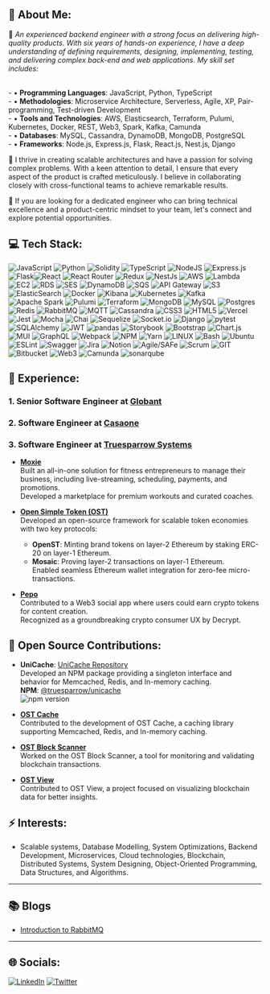 ## 💫 About Me:
🔭 *An experienced backend engineer with a strong focus on delivering high-quality products. With six years of hands-on experience, I have a deep understanding of defining requirements, designing, implementing, testing, and delivering complex back-end and web applications. My skill set includes:*

<br /> - ▪ **Programming Languages**: JavaScript, Python, TypeScript
<br /> - ▪ **Methodologies**: Microservice Architecture, Serverless, Agile, XP, Pair-programming, Test-driven Development
<br /> - ▪ **Tools and Technologies**: AWS, Elasticsearch, Terraform, Pulumi, Kubernetes, Docker, REST, Web3, Spark, Kafka, Camunda
<br /> - ▪ **Databases**: MySQL, Cassandra, DynamoDB, MongoDB, PostgreSQL
<br /> - ▪ **Frameworks**: Node.js, Express.js, Flask, React.js, Nest.js, Django

💬 I thrive in creating scalable architectures and have a passion for solving complex problems. With a keen attention to detail, I ensure that every aspect of the product is crafted meticulously. I believe in collaborating closely with cross-functional teams to achieve remarkable results.

🌱 If you are looking for a dedicated engineer who can bring technical excellence and a product-centric mindset to your team, let's connect and explore potential opportunities.

## 💻 Tech Stack:
![JavaScript](https://img.shields.io/badge/javascript-%23323330.svg?style=for-the-badge&logo=javascript&logoColor=%23F7DF1E) ![Python](https://img.shields.io/badge/python-3670A0?style=for-the-badge&logo=python&logoColor=ffdd54) ![Solidity](https://img.shields.io/badge/Solidity-%23363636.svg?style=for-the-badge&logo=solidity&logoColor=white) ![TypeScript](https://img.shields.io/badge/typescript-%23007ACC.svg?style=for-the-badge&logo=typescript&logoColor=white) ![NodeJS](https://img.shields.io/badge/node.js-6DA55F?style=for-the-badge&logo=node.js&logoColor=white) ![Express.js](https://img.shields.io/badge/express.js-%23404d59.svg?style=for-the-badge&logo=express&logoColor=%2361DAFB) ![Flask](https://img.shields.io/badge/Flask-092E20.svg?style=for-the-badge&logo=flask&logoColor=white)![React](https://img.shields.io/badge/react-%2320232a.svg?style=for-the-badge&logo=react&logoColor=%2361DAFB) ![React Router](https://img.shields.io/badge/React_Router-CA4245?style=for-the-badge&logo=react-router&logoColor=white) ![Redux](https://img.shields.io/badge/redux-%23593d88.svg?style=for-the-badge&logo=redux&logoColor=white) ![NestJs](https://img.shields.io/badge/NestJs-E0234E.svg?style=for-the-badge&logo=nestjs&logoColor=white) ![AWS](https://img.shields.io/badge/AWS-232F3E.svg?style=for-the-badge&logo=amazon-aws&logoColor=white) ![Lambda](https://img.shields.io/badge/Lambda-FF9900.svg?style=for-the-badge&logo=awslambda&logoColor=white) ![EC2](https://img.shields.io/badge/EC2-FF9900.svg?style=for-the-badge&logo=amazonec2&logoColor=white) ![RDS](https://img.shields.io/badge/RDS-527FFF.svg?style=for-the-badge&logo=amazonrds&logoColor=white) ![SES](https://img.shields.io/badge/SES-DD344C.svg?style=for-the-badge&logo=amazonsimpleemailservice&logoColor=white) ![DynamoDB](https://img.shields.io/badge/DynamoDB-4053D6.svg?style=for-the-badge&logo=amazondynamodb&logoColor=white) ![SQS](https://img.shields.io/badge/SQS-FF4F8B.svg?style=for-the-badge&logo=amazonsqs&logoColor=white) ![API Gateway](https://img.shields.io/badge/APIGateway-FF4F8B.svg?style=for-the-badge&logo=amazonapigateway&logoColor=white) ![S3](https://img.shields.io/badge/S3-569A31.svg?style=for-the-badge&logo=amazons3&logoColor=white) ![ElasticSearch](https://img.shields.io/badge/-ElasticSearch-005571?style=for-the-badge&logo=elasticsearch) ![Docker](https://img.shields.io/badge/docker-%230db7ed.svg?style=for-the-badge&logo=docker&logoColor=white) ![Kibana](https://img.shields.io/badge/kibana-005571?style=for-the-badge&logo=kibana) ![Kubernetes](https://img.shields.io/badge/kubernetes-%23326ce5.svg?style=for-the-badge&logo=kubernetes&logoColor=white) ![Kafka](https://img.shields.io/badge/Kafka-231F20.svg?style=for-the-badge&logo=apachekafka&logoColor=white) ![Apache Spark](https://img.shields.io/badge/Spark-E25A1C.svg?style=for-the-badge&logo=apachespark&logoColor=white) ![Pulumi](https://img.shields.io/badge/Pulumi-8A3391.svg?style=for-the-badge&logo=pulumi&logoColor=white) ![Terraform](https://img.shields.io/badge/Terraform-844FBA.svg?style=for-the-badge&logo=terraform&logoColor=white) ![MongoDB](https://img.shields.io/badge/MongoDB-%234ea94b.svg?style=for-the-badge&logo=mongodb&logoColor=white) ![MySQL](https://img.shields.io/badge/mysql-%2300f.svg?style=for-the-badge&logo=mysql&logoColor=white) ![Postgres](https://img.shields.io/badge/postgres-%23316192.svg?style=for-the-badge&logo=postgresql&logoColor=white) ![Redis](https://img.shields.io/badge/redis-%23DD0031.svg?style=for-the-badge&logo=redis&logoColor=white) ![RabbitMQ](https://img.shields.io/badge/RabbitMQ-FF6600.svg?style=for-the-badge&logo=rabbitmq&logoColor=white) ![MQTT](https://img.shields.io/badge/MQTT-660066.svg?style=for-the-badge&logo=mqtt&logoColor=white) ![Cassandra](https://img.shields.io/badge/Cassandra-1287B1.svg?style=for-the-badge&logo=apachecassandra&logoColor=white) ![CSS3](https://img.shields.io/badge/css3-%231572B6.svg?style=for-the-badge&logo=css3&logoColor=white) ![HTML5](https://img.shields.io/badge/html5-%23E34F26.svg?style=for-the-badge&logo=html5&logoColor=white) ![Vercel](https://img.shields.io/badge/vercel-%23000000.svg?style=for-the-badge&logo=vercel&logoColor=white) ![Jest](https://img.shields.io/badge/Jest-C21325.svg?style=for-the-badge&logo=jest&logoColor=white) ![Mocha](https://img.shields.io/badge/Mocha-8D6748.svg?style=for-the-badge&logo=mocha&logoColor=white) ![Chai](https://img.shields.io/badge/Chai-A30701.svg?style=for-the-badge&logo=chai&logoColor=white) ![Sequelize](https://img.shields.io/badge/Sequelize-52B0E7?style=for-the-badge&logo=sequelize&logoColor=black) ![Socket.io](https://img.shields.io/badge/Socket.io-black?style=for-the-badge&logo=socketdotio&badgeColor=010101) ![Django](https://img.shields.io/badge/Django-092E20.svg?style=for-the-badge&logo=Django&logoColor=white) ![pytest](https://img.shields.io/badge/pytest-0A9EDC?style=for-the-badge&logo=pytest&logoColor=white) ![SQLAlchemy](https://img.shields.io/badge/SQLAlchemy-D71F00?style=for-the-badge&logo=sqlalchemy&logoColor=white) ![JWT](https://img.shields.io/badge/JWT-black?style=for-the-badge&logo=JSON%20web%20tokens) ![pandas](https://img.shields.io/badge/pandas-150458?style=for-the-badge&logo=pandas) ![Storybook](https://img.shields.io/badge/Storybook-FF4785?style=for-the-badge&logo=storybook&logoColor=white) ![Bootstrap](https://img.shields.io/badge/bootstrap-%23563D7C.svg?style=for-the-badge&logo=bootstrap&logoColor=white) ![Chart.js](https://img.shields.io/badge/chart.js-F5788D.svg?style=for-the-badge&logo=chart.js&logoColor=white) ![MUI](https://img.shields.io/badge/MUI-0081CB.svg?style=for-the-badge&logo=material-ui&logoColor=white) ![GraphQL](https://img.shields.io/badge/-GraphQL-E10098?style=for-the-badge&logo=graphql&logoColor=white) ![Webpack](https://img.shields.io/badge/webpack-8DD6F9?style=for-the-badge&logo=webpack&logoColor=black) ![NPM](https://img.shields.io/badge/NPM-8DD6F9?style=for-the-badge&logo=npm) ![Yarn](https://img.shields.io/badge/yarn-%232C8EBB.svg?style=for-the-badge&logo=yarn&logoColor=white) ![LINUX](https://img.shields.io/badge/Linux-FCC624?style=for-the-badge&logo=linux&logoColor=black) ![Bash](https://img.shields.io/badge/Bash-4EAA25.svg?style=for-the-badge&logo=gnubash&logoColor=white) ![Ubuntu](https://img.shields.io/badge/Ubuntu-E95420?style=for-the-badge&logo=ubuntu&logoColor=black) ![ESLint](https://img.shields.io/badge/ESLint-4B3263?style=for-the-badge&logo=eslint&logoColor=white) ![Swagger](https://img.shields.io/badge/swagger-85EA2D?style=for-the-badge&logo=swagger&logoColor=black) ![Jira](https://img.shields.io/badge/jira-%230A0FFF.svg?style=for-the-badge&logo=jira&logoColor=white) ![Notion](https://img.shields.io/badge/Notion-%23000000.svg?style=for-the-badge&logo=notion&logoColor=white) ![Agile/SAFe](https://img.shields.io/badge/Agile-%234ea94b.svg?style=for-the-badge&logo=agile&logoColor=white) ![Scrum](https://img.shields.io/badge/Scrum-009FDA.svg?style=for-the-badge&logo=scrumalliance&logoColor=white) ![GIT](https://img.shields.io/badge/Git-F05032.svg?style=for-the-badge&logo=git&logoColor=white) ![Bitbucket](https://img.shields.io/badge/Bitbucket-0052CC?style=for-the-badge&logo=bitbucket) ![Web3](https://img.shields.io/badge/Web3.js-F16822.svg?style=for-the-badge&logo=web3dotjs&logoColor=white) ![Camunda](https://img.shields.io/badge/Camunda-FC5D0D.svg?style=for-the-badge&logo=camunda&logoColor=white) ![sonarqube](https://img.shields.io/badge/sonarqube-4E9BCD?style=for-the-badge&logo=sonarqube&logoColor=black)
   

## 💼 Experience:

### **1. Senior Software Engineer** at **[Globant](https://globant.com/)**  

### **2. Software Engineer** at **[Casaone](https://www.casaone.com/)**  

### **3. Software Engineer** at **[Truesparrow Systems](https://truesparrow.com/about-us/)**  
- **[Moxie](https://truesparrow.com/case-study/moxie)**  
  Built an all-in-one solution for fitness entrepreneurs to manage their business, including live-streaming, scheduling, payments, and promotions.  
  Developed a marketplace for premium workouts and curated coaches.

- **[Open Simple Token (OST)](https://truesparrow.com/case-study/ost)**  
  Developed an open-source framework for scalable token economies with two key protocols:  
  - **OpenST**: Minting brand tokens on layer-2 Ethereum by staking ERC-20 on layer-1 Ethereum.  
  - **Mosaic**: Proving layer-2 transactions on layer-1 Ethereum.  
  Enabled seamless Ethereum wallet integration for zero-fee micro-transactions.

- **[Pepo](https://bitcoinwiki.org/wiki/pepo)**  
  Contributed to a Web3 social app where users could earn crypto tokens for content creation.  
  Recognized as a groundbreaking crypto consumer UX by Decrypt.


## 🚀 Open Source Contributions:
- **UniCache**: [UniCache Repository](https://github.com/TrueSparrowSystems/UniCache)  
  Developed an NPM package providing a singleton interface and behavior for Memcached, Redis, and In-memory caching.  
  **NPM**: [@truesparrow/unicache](https://www.npmjs.com/package/@truesparrow/unicache)  
  ![npm version](https://img.shields.io/npm/v/@truesparrow/unicache.svg?style=flat)

- **[OST Cache](https://github.com/ostdotcom/cache)**  
  Contributed to the development of OST Cache, a caching library supporting Memcached, Redis, and In-memory caching.

- **[OST Block Scanner](https://github.com/ostdotcom/ost-block-scanner)**  
  Worked on the OST Block Scanner, a tool for monitoring and validating blockchain transactions.

- **[OST View](https://github.com/ostdotcom/ost-view)**  
  Contributed to OST View, a project focused on visualizing blockchain data for better insights.


## ⚡ Interests:
- Scalable systems, Database Modelling, System Optimizations, Backend Development, Microservices, Cloud technologies, Blockchain, Distributed Systems, System Designing, Object-Oriented Programming, Data Structures, and Algorithms.

--- 

## 📚 Blogs

- [Introduction to RabbitMQ](https://medium.com/globant/introduction-to-rabbitmq-5af1a58b942e)

--- 

<!-- 
# 📊 GitHub Stats:
![](https://github-readme-stats.vercel.app/api?username=dhananjay8&theme=dark&hide_border=false&include_all_commits=false&count_private=false)<br/>
![](https://github-readme-streak-stats.herokuapp.com/?user=dhananjay8&theme=dark&hide_border=false)<br/>
![](https://github-readme-stats.vercel.app/api/top-langs/?username=dhananjay8&theme=dark&hide_border=false&include_all_commits=false&count_private=false&layout=compact)

### 🔝 Top Contributed Repo
![](https://github-contributor-stats.vercel.app/api?username=dhananjay8&limit=5&theme=tokyonight&combine_all_yearly_contributions=true)


---
[![](https://visitcount.itsvg.in/api?id=dhananjay8&icon=0&color=0)](https://visitcount.itsvg.in)
-->

## 🌐 Socials:
[![LinkedIn](https://img.shields.io/badge/LinkedIn-%230077B5.svg?logo=linkedin&logoColor=white)](https://linkedin.com/in/dhananjay08patil) [![Twitter](https://img.shields.io/badge/Twitter-000000.svg?logo=x&logoColor=white)](https://twitter.com/dsp__8)

<!-- Proudly created with GPRM ( https://gprm.itsvg.in ) & https://simpleicons.org -->
